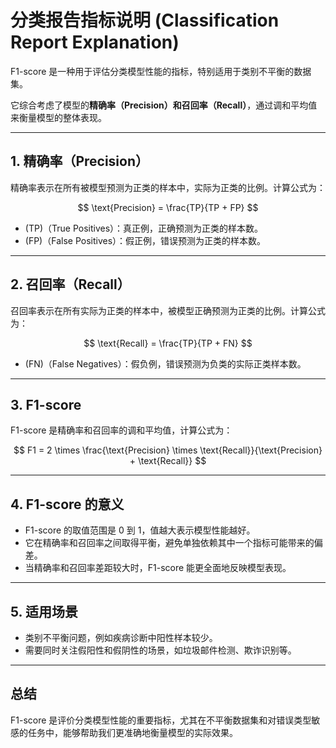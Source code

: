 # 分类报告指标说明 (Classification Report Explanation)

F1-score 是一种用于评估分类模型性能的指标，特别适用于类别不平衡的数据集。

它综合考虑了模型的**精确率（Precision）**和**召回率（Recall）**，通过调和平均值来衡量模型的整体表现。

---

## 1. 精确率（Precision）

精确率表示在所有被模型预测为正类的样本中，实际为正类的比例。计算公式为：

$$
\text{Precision} = \frac{TP}{TP + FP}
$$

- \(TP\)（True Positives）：真正例，正确预测为正类的样本数。
- \(FP\)（False Positives）：假正例，错误预测为正类的样本数。

---

## 2. 召回率（Recall）

召回率表示在所有实际为正类的样本中，被模型正确预测为正类的比例。计算公式为：

$$
\text{Recall} = \frac{TP}{TP + FN}
$$

- \(FN\)（False Negatives）：假负例，错误预测为负类的实际正类样本数。

---

## 3. F1-score

F1-score 是精确率和召回率的调和平均值，计算公式为：

$$
F1 = 2 \times \frac{\text{Precision} \times \text{Recall}}{\text{Precision} + \text{Recall}}
$$

---

## 4. F1-score 的意义

- F1-score 的取值范围是 0 到 1，值越大表示模型性能越好。
- 它在精确率和召回率之间取得平衡，避免单独依赖其中一个指标可能带来的偏差。
- 当精确率和召回率差距较大时，F1-score 能更全面地反映模型表现。

---

## 5. 适用场景

- 类别不平衡问题，例如疾病诊断中阳性样本较少。
- 需要同时关注假阳性和假阴性的场景，如垃圾邮件检测、欺诈识别等。

---

## 总结

F1-score 是评价分类模型性能的重要指标，尤其在不平衡数据集和对错误类型敏感的任务中，能够帮助我们更准确地衡量模型的实际效果。
